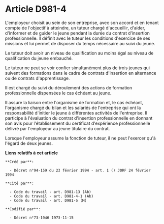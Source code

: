 # Article D981-4

L'employeur choisit au sein de son entreprise, avec son accord et en tenant compte de l'objectif à atteindre, un tuteur
chargé d'accueillir, d'aider, d'informer et de guider le jeune pendant la durée du contrat d'insertion professionnelle. Il
définit avec le tuteur les conditions d'exercice de ses missions et lui permet de disposer du temps nécessaire au suivi du
jeune.

Le tuteur doit avoir un niveau de qualification au moins égal au niveau de qualification du jeune embauché.

Le tuteur ne peut se voir confier simultanément plus de trois jeunes qui suivent des formations dans le cadre de contrats
d'insertion en alternance ou de contrats d'apprentissage.

Il est chargé du suivi du déroulement des actions de formation professionnelle dispensées le cas échéant au jeune.

Il assure la liaison entre l'organisme de formation et, le cas échéant, l'organisme chargé du bilan et les salariés de
l'entreprise qui ont la responsabilité d'initier le jeune à différentes activités de l'entreprise. Il participe à
l'évaluation du contrat d'insertion professionnelle en donnant son avis pour l'établissement du certificat d'expérience
professionnelle délivré par l'employeur au jeune titulaire du contrat.

Lorsque l'employeur assume la fonction de tuteur, il ne peut l'exercer qu'à l'égard de deux jeunes.

**Liens relatifs à cet article**

	**Créé par**:

	  - Décret n°94-159 du 23 février 1994 - art. 1 () JORF 24 février 1994

	**Cité par**:

	  - Code du travail - art. D981-13 (Ab)
	  - Code du travail - art. D981-4-1 (Ab)
	  - Code du travail - art. D981-6 (M)

	**Codifié par**:

	  - Décret n°73-1046 1973-11-15
